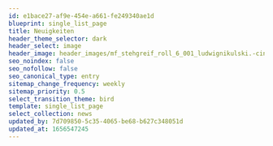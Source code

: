 ```yaml
---
id: e1bace27-af9e-454e-a661-fe249340ae1d
blueprint: single_list_page
title: Neuigkeiten
header_theme_selector: dark
header_select: image
header_image: header_images/mf_stehgreif_roll_6_001_ludwignikulski.-cinematic.jpg
seo_noindex: false
seo_nofollow: false
seo_canonical_type: entry
sitemap_change_frequency: weekly
sitemap_priority: 0.5
select_transition_theme: bird
template: single_list_page
select_collection: news
updated_by: 7d709850-5c35-4065-be68-b627c348051d
updated_at: 1656547245
---
```

